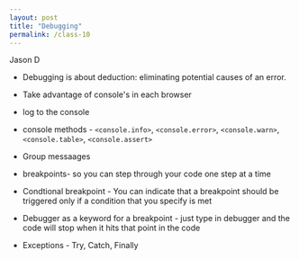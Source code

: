 ```yaml
---
layout: post
title: "Debugging"
permalink: /class-10
---
```

Jason D


* Debugging is about deduction: eliminating potential causes of an error.

* Take advantage of console's in each browser

* log to the console

* console methods - `<console.info>`, `<console.error>`, `<console.warn>`, `<console.table>`, `<console.assert>`

* Group messaages

* breakpoints- so you can step through your code one step at a time

* Condtional breakpoint - You can indicate that a breakpoint should be triggered only if a condition that you specify is met

* Debugger as a keyword for a breakpoint - just type in debugger and the code will stop when it hits that point in the code

* Exceptions - Try, Catch, Finally